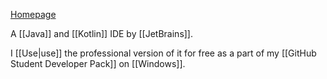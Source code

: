 [Homepage](https://jetbrains.com/idea)

A [[Java]] and [[Kotlin]] IDE by [[JetBrains]].

I [[Use|use]] the professional version of it for free as a part of my [[GitHub Student Developer Pack]] on [[Windows]].
